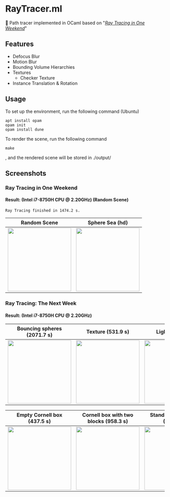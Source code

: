
# RayTracer.ml

🌈 Path tracer implemented in OCaml based on "[_Ray Tracing in One Weekend_](https://raytracing.github.io/books/)"

## Features
- Defocus Blur
- Motion Blur
- Bounding Volume Hierarchies
- Textures
    - Checker Texture
- Instance Translation & Rotation

## Usage

To set up the environment, run the following command (Ubuntu)

```
apt install opam
opam init
opam install dune
```

To render the scene, run the following command
``` 
make
```
 , and the rendered scene will be stored in ./output/



## Screenshots

### Ray Tracing in One Weekend


#### Result: (Intel i7-8750H CPU @ 2.20GHz) (Random Scene)

```
Ray Tracing finished in 1474.2 s.
```
Random Scene               |Sphere Sea (hd)
:-------------------------:|:-------------------------:
<img src="https://z3.ax1x.com/2021/07/03/R2tV3V.png" height = 200 alt="">   | <img src="https://z3.ax1x.com/2021/07/06/RoZRgO.png" height = 200 alt="" >


### Ray Tracing: The Next Week


#### Result: (Intel i7-8750H CPU @ 2.20GHz)

Bouncing spheres (2071.7 s)| Texture (531.9 s)         | Light (1654.9 s)
:-------------------------:|:-------------------------:|:-------------------------:
<img src="https://z3.ax1x.com/2021/07/06/RI43TK.png" height = 200 alt="">  |  <img src="https://z3.ax1x.com/2021/07/06/R7NOhV.png" height = 200 alt="">  | <img src="https://z3.ax1x.com/2021/07/07/RHL2uV.png" height = 200 alt="">

Empty Cornell box (437.5 s)|Cornell box with two blocks (958.3 s)|Standard Cornell box (1165.1 s)
:-------------------------:|:-------------------------:|:-------------------------:
<img src="https://z3.ax1x.com/2021/07/08/RXcGNt.png" height = 200 alt="">  |  <img src="https://z3.ax1x.com/2021/07/08/RXhn3t.png" height = 200 alt="">  | <img src="https://z3.ax1x.com/2021/07/09/RXbC0P.png" height = 200 alt="">
